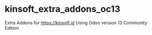 # kinsoft_extra_addons_oc13
Extra Addons for https://kinsoft.id
Using Odoo version 13 Community Edition
